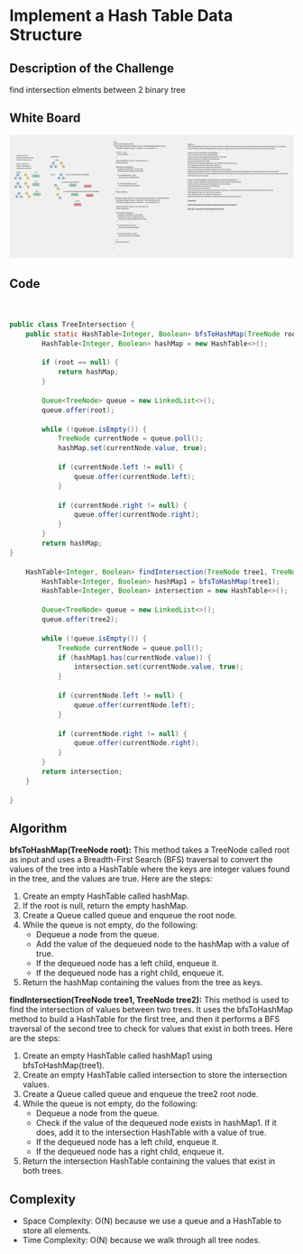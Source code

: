 # Implement a Hash Table Data Structure

## Description of the Challenge

find intersection elments between 2 binary tree 

## White Board

![Alt Text](./Whiteboard%2017.png)

## Code 

``` java


public class TreeIntersection {
    public static HashTable<Integer, Boolean> bfsToHashMap(TreeNode root) {
        HashTable<Integer, Boolean> hashMap = new HashTable<>();

        if (root == null) {
            return hashMap;
        }

        Queue<TreeNode> queue = new LinkedList<>();
        queue.offer(root);

        while (!queue.isEmpty()) {
            TreeNode currentNode = queue.poll();
            hashMap.set(currentNode.value, true);

            if (currentNode.left != null) {
                queue.offer(currentNode.left);
            }

            if (currentNode.right != null) {
                queue.offer(currentNode.right);
            }
        }
        return hashMap;
}

    HashTable<Integer, Boolean> findIntersection(TreeNode tree1, TreeNode tree2) {
        HashTable<Integer, Boolean> hashMap1 = bfsToHashMap(tree1);
        HashTable<Integer, Boolean> intersection = new HashTable<>();

        Queue<TreeNode> queue = new LinkedList<>();
        queue.offer(tree2);

        while (!queue.isEmpty()) {
            TreeNode currentNode = queue.poll();
            if (hashMap1.has(currentNode.value)) {
                intersection.set(currentNode.value, true);
            }

            if (currentNode.left != null) {
                queue.offer(currentNode.left);
            }

            if (currentNode.right != null) {
                queue.offer(currentNode.right);
            }
        }
        return intersection;
    }

}
```
## Algorithm

**bfsToHashMap(TreeNode root):** This method takes a TreeNode called root as input and uses a Breadth-First Search (BFS) traversal to convert the values of the tree into a HashTable where the keys are integer values found in the tree, and the values are true. Here are the steps:

1. Create an empty HashTable called hashMap.
2. If the root is null, return the empty hashMap.
3. Create a Queue called queue and enqueue the root node.
4. While the queue is not empty, do the following:
   - Dequeue a node from the queue.
   - Add the value of the dequeued node to the hashMap with a value of true.
   - If the dequeued node has a left child, enqueue it.
   - If the dequeued node has a right child, enqueue it.
5. Return the hashMap containing the values from the tree as keys.

**findIntersection(TreeNode tree1, TreeNode tree2):** This method is used to find the intersection of values between two trees. It uses the bfsToHashMap method to build a HashTable for the first tree, and then it performs a BFS traversal of the second tree to check for values that exist in both trees. Here are the steps:

1. Create an empty HashTable called hashMap1 using bfsToHashMap(tree1).
2. Create an empty HashTable called intersection to store the intersection values.
3. Create a Queue called queue and enqueue the tree2 root node.
4. While the queue is not empty, do the following:
   - Dequeue a node from the queue.
   - Check if the value of the dequeued node exists in hashMap1. If it does, add it to the intersection HashTable with a value of true.
   - If the dequeued node has a left child, enqueue it.
   - If the dequeued node has a right child, enqueue it.
5. Return the intersection HashTable containing the values that exist in both trees.

## Complexity

- Space Complexity: O(N) because we use a queue and a HashTable to store all elements.
- Time Complexity: O(N) because we walk through all tree nodes.

